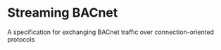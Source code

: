 # Streaming BACnet
A specification for exchanging BACnet traffic over connection-oriented protocols
